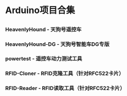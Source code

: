 # Arduino项目合集
## 

### HeavenlyHound       - 天狗号遥控车
### HeavenlyHound-DG    - 天狗号智能车DG专版
### powertest           - 遥控车动力测试工具
### RFID-Cloner         - RFID克隆工具（针对RFC522卡片）
### RFID-Reader         - RFID读取工具（针对RFC522卡片）


